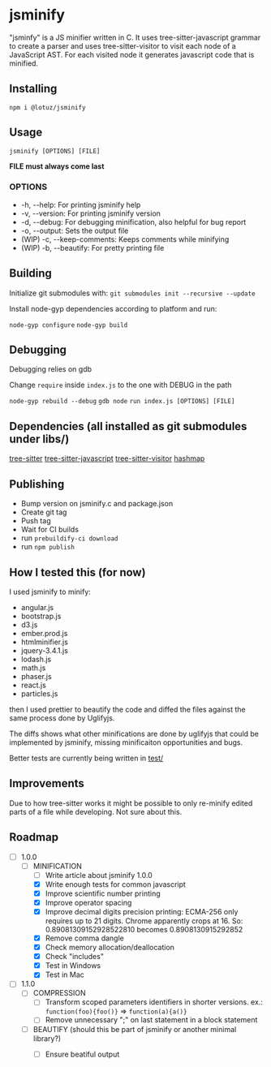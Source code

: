 # jsminify

"jsminfy" is a JS minifier written in C. It uses tree-sitter-javascript grammar
to create a parser and uses tree-sitter-visitor to visit each node of a
JavaScript AST. For each visited node it generates javascript code that is
minified.

## Installing

`npm i @lotuz/jsminify`

## Usage

`jsminify [OPTIONS] [FILE]`

**FILE must always come last**

### OPTIONS

* -h, --help: For printing jsminify help
* -v, --version: For printing jsminify version
* -d, --debug: For debugging minification, also helpful for bug report
* -o, --output: Sets the output file
* (WIP) -c, --keep-comments: Keeps comments while minifying
* (WIP) -b, --beautify: For pretty printing file

## Building

Initialize git submodules with: `git submodules init --recursive --update`

Install node-gyp dependencies according to platform and run:

`node-gyp configure`
`node-gyp build`

## Debugging 

Debugging relies on gdb

Change `require` inside `index.js` to the one with DEBUG in the path

`node-gyp rebuild --debug`
`gdb node`
`run index.js [OPTIONS] [FILE]`

## Dependencies (all installed as git submodules under libs/)

[tree-sitter](https://github.com/tree-sitter/tree-sitter)
[tree-sitter-javascript](https://github.com/tree-sitter/tree-sitter-javascript)
[tree-sitter-visitor](https://github.com/marcel0ll/tree-sitter-visitor)
[hashmap](https://github.com/tidwall/hashmap.c)

## Publishing

* Bump version on jsminify.c and package.json
* Create git tag
* Push tag
* Wait for CI builds
* run `prebuildify-ci download`
* run `npm publish`

## How I tested this (for now)

I used jsminify to minify:

- angular.js
- bootstrap.js
- d3.js
- ember.prod.js
- htmlminifier.js
- jquery-3.4.1.js
- lodash.js
- math.js
- phaser.js
- react.js
- particles.js

then I used prettier to beautify the code and diffed the files against the same
process done by Uglifyjs.

The diffs shows what other minifications are done by uglifyjs that could be 
implemented by jsminify, missing minificaiton opportunities and bugs.

Better tests are currently being written in [test/](./test/README.md)

## Improvements

Due to how tree-sitter works it might be possible to only re-minify edited
parts of a file while developing. Not sure about this.

## Roadmap

- [ ] 1.0.0
  * [ ] MINIFICATION
    - [ ] Write article about jsminify 1.0.0
    - [x] Write enough tests for common javascript
    - [x] Improve scientific number printing
    - [x] Improve operator spacing
    - [x] Improve decimal digits precision printing: ECMA-256 only requires up
          to 21 digits. Chrome apparently crops at 16. So:
          0.89081309152928522810 becomes 0.8908130915292852
    - [x] Remove comma dangle
    - [x] Check memory allocation/deallocation
    - [x] Check "includes"
    - [x] Test in Windows
    - [x] Test in Mac

- [ ] 1.1.0
  * [ ] COMPRESSION
    - [ ] Transform scoped parameters identifiers in shorter versions. ex.:
          `function(foo){foo()}` => `function(a){a()}`
    - [ ] Remove unnecessary ";" on last statement in a block statement
  * [ ] BEAUTIFY (should this be part of jsminify or another minimal library?)
    - [ ] Ensure beatiful output

